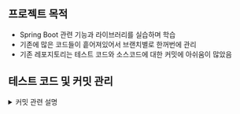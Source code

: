 ## 프로젝트 목적
- Spring Boot 관련 기능과 라이브러리를 실습하며 학습
- 기존에 많은 코드들이 흩어져있어서 브랜치별로 한꺼번에 관리
- 기존 레포지토리는 테스트 코드와 소스코드에 대한 커밋에 아쉬움이 많았음


## 테스트 코드 및 커밋 관리

<details>
<summary>커밋 관련 설명</summary>
<div markdown="1">

[커밋 메시지 규약 정리](https://velog.io/@outstandingboy/Git-%EC%BB%A4%EB%B0%8B-%EB%A9%94%EC%8B%9C%EC%A7%80-%EA%B7%9C%EC%95%BD-%EC%A0%95%EB%A6%AC-the-AngularJS-commit-conventions#type%EC%97%90-%EB%93%A4%EC%96%B4%EA%B0%88-%EC%88%98-%EC%9E%88%EB%8A%94-%ED%95%AD%EB%AA%A9%EB%93%A4)

</div>
</details>